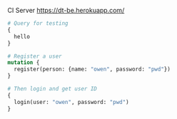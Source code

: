 
CI Server
https://dt-be.herokuapp.com/

```graphql
# Query for testing
{
  hello
}
```


```graphql
# Register a user
mutation {
  register(person: {name: "owen", password: "pwd"})
}
```

```graphql
# Then login and get user ID
{
  login(user: "owen", password: "pwd")
}
```

